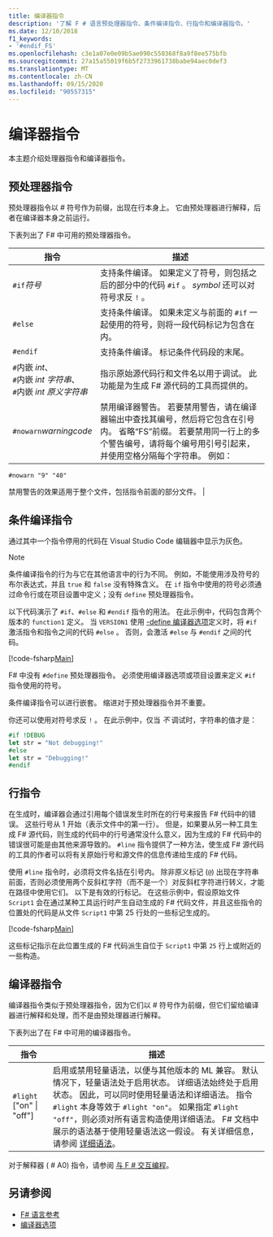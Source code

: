 ```yaml
---
title: 编译器指令
description: '了解 F # 语言预处理器指令、条件编译指令、行指令和编译器指令。'
ms.date: 12/10/2018
f1_keywords:
- '#endif_FS'
ms.openlocfilehash: c3e1a07e0e09b5ae090c550368f8a9f8ee575bfb
ms.sourcegitcommit: 27a15a55019f6b5f2733961738babe94aec0def3
ms.translationtype: MT
ms.contentlocale: zh-CN
ms.lasthandoff: 09/15/2020
ms.locfileid: "90557315"
---
```

# <a name="compiler-directives"></a>编译器指令

本主题介绍处理器指令和编译器指令。

## <a name="preprocessor-directives"></a>预处理器指令

预处理器指令以 # 符号作为前缀，出现在行本身上。 它由预处理器进行解释，后者在编译器本身之前运行。

下表列出了 F# 中可用的预处理器指令。

|指令|描述|
|---------|-----------|
|`#if`*符号*|支持条件编译。 如果定义了符号，则包括之后的部分中的代码 `#if` 。 *symbol* 还可以对符号求反 `!` 。|
|`#else`|支持条件编译。 如果未定义与前面的 `#if` 一起使用的符号，则将一段代码标记为包含在内。|
|`#endif`|支持条件编译。 标记条件代码段的末尾。|
|`#`内嵌 *int*、<br/>`#`内嵌 *int* *字符串*、<br/>`#`内嵌 *int* *原义字符串*|指示原始源代码行和文件名以用于调试。 此功能是为生成 F# 源代码的工具而提供的。|
|`#nowarn`*warningcode*|禁用编译器警告。 若要禁用警告，请在编译器输出中查找其编号，然后将它包含在引号内。 省略“FS”前缀。 若要禁用同一行上的多个警告编号，请将每个编号用引号引起来，并使用空格分隔每个字符串。 例如：

`#nowarn "9" "40"`

禁用警告的效果适用于整个文件，包括指令前面的部分文件。 |

## <a name="conditional-compilation-directives"></a>条件编译指令

通过其中一个指令停用的代码在 Visual Studio Code 编辑器中显示为灰色。

> [!NOTE]
> 条件编译指令的行为与它在其他语言中的行为不同。 例如，不能使用涉及符号的布尔表达式，并且 `true` 和 `false` 没有特殊含义。 在 `if` 指令中使用的符号必须通过命令行或在项目设置中定义；没有 `define` 预处理器指令。

以下代码演示了 `#if`、`#else` 和 `#endif` 指令的用法。 在此示例中，代码包含两个版本的 `function1` 定义。 当 `VERSION1` 使用 [-define 编译器选项](./compiler-options.md)定义时，将 `#if` 激活指令和指令之间的代码 `#else` 。 否则，会激活 `#else` 与 `#endif` 之间的代码。

[!code-fsharp[Main](~/samples/snippets/fsharp/lang-ref-2/snippet7301.fs)]

F# 中没有 `#define` 预处理器指令。 必须使用编译器选项或项目设置来定义 `#if` 指令使用的符号。

条件编译指令可以进行嵌套。 缩进对于预处理器指令并不重要。

你还可以使用对符号求反 `!` 。 在此示例中，仅当 _不_ 调试时，字符串的值才是：

```fsharp
#if !DEBUG
let str = "Not debugging!"
#else
let str = "Debugging!"
#endif
```

## <a name="line-directives"></a>行指令

在生成时，编译器会通过引用每个错误发生时所在的行号来报告 F# 代码中的错误。 这些行号从 1 开始（表示文件中的第一行）。 但是，如果要从另一种工具生成 F# 源代码，则生成的代码中的行号通常没什么意义，因为生成的 F# 代码中的错误很可能是由其他来源导致的。 `#line` 指令提供了一种方法，使生成 F# 源代码的工具的作者可以将有关原始行号和源文件的信息传递给生成的 F# 代码。

使用 `#line` 指令时，必须将文件名括在引号内。 除非原义标记 (`@`) 出现在字符串前面，否则必须使用两个反斜杠字符（而不是一个）对反斜杠字符进行转义，才能在路径中使用它们。 以下是有效的行标记。 在这些示例中，假设原始文件 `Script1` 会在通过某种工具运行时产生自动生成的 F# 代码文件，并且这些指令的位置处的代码是从文件 `Script1` 中第 25 行处的一些标记生成的。

[!code-fsharp[Main](~/samples/snippets/fsharp/lang-ref-2/snippet7303.fs)]

这些标记指示在此位置生成的 F# 代码派生自位于 `Script1` 中第 `25` 行上或附近的一些构造。

## <a name="compiler-directives"></a>编译器指令

编译器指令类似于预处理器指令，因为它们以 # 符号作为前缀，但它们留给编译器进行解释和处理，而不是由预处理器进行解释。

下表列出了在 F# 中可用的编译器指令。

|指令|描述|
|---------|-----------|
|`#light` ["on" &#124; "off"]|启用或禁用轻量语法，以便与其他版本的 ML 兼容。 默认情况下，轻量语法处于启用状态。 详细语法始终处于启用状态。 因此，可以同时使用轻量语法和详细语法。 指令 `#light` 本身等效于 `#light "on"`。 如果指定 `#light "off"`，则必须对所有语言构造使用详细语法。 F# 文档中展示的语法基于使用轻量语法这一假设。 有关详细信息，请参阅 [详细语法](verbose-syntax.md)。|

对于解释器 ( # A0) 指令，请参阅 [与 F # 交互编程](../tutorials/fsharp-interactive/index.md)。

## <a name="see-also"></a>另请参阅

- [F# 语言参考](index.md)
- [编译器选项](compiler-options.md)

